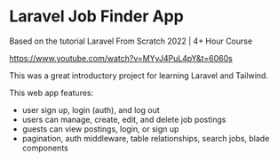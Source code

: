 # Laravel Job Finder App
Based on the tutorial Laravel From Scratch 2022 | 4+ Hour Course

https://www.youtube.com/watch?v=MYyJ4PuL4pY&t=6060s


This was a great introductory project for learning Laravel and Tailwind.

This web app features:
- user sign up, login (auth), and log out
- users can manage, create, edit, and delete job postings
- guests can view postings, login, or sign up
- pagination, auth middleware, table relationships, search jobs, blade components